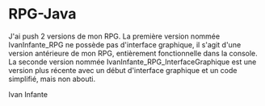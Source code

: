 # RPG-Java

J'ai push 2 versions de mon RPG. 
La première version nommée IvanInfante_RPG ne possède pas d'interface graphique, il s'agit d'une version antérieure de mon RPG, 
entièrement fonctionnelle dans la console.
La seconde version nommée IvanInfante_RPG_InterfaceGraphique est une version plus récente avec un début d'interface graphique et un code simplifié, 
mais non abouti.

Ivan Infante
